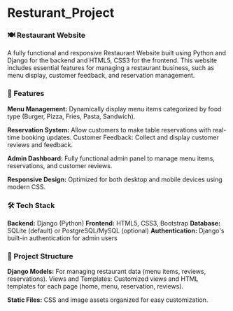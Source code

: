 # Resturant_Project

### 🍽 Restaurant Website
A fully functional and responsive Restaurant Website built using Python and Django for the backend and HTML5, CSS3 for the frontend. This website includes essential features for managing a restaurant business, such as menu display, customer feedback, and reservation management.

### 🌟 Features
**Menu Management:** Dynamically display menu items categorized by food type (Burger, Pizza, Fries, Pasta, Sandwich).

**Reservation System:** Allow customers to make table reservations with real-time booking updates.
Customer Feedback: Collect and display customer reviews and feedback.

**Admin Dashboard:** Fully functional admin panel to manage menu items, reservations, and customer reviews.

**Responsive Design:** Optimized for both desktop and mobile devices using modern CSS.

### 🛠 Tech Stack

**Backend:** Django (Python)
**Frontend:** HTML5, CSS3, Bootstrap
**Database:** SQLite (default) or PostgreSQL/MySQL (optional)
**Authentication:** Django's built-in authentication for admin users

### 📂 Project Structure

**Django Models:** For managing restaurant data (menu items, reviews, reservations).
Views and Templates: Customized views and HTML templates for each page (home, menu, reservation, reviews).

**Static Files:** CSS and image assets organized for easy customization.